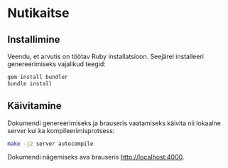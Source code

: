 Nutikaitse
==========

Installimine
------------
Veendu, et arvutis on töötav Ruby installatsioon. Seejärel installeeri
genereerimiseks vajalikud teegid:
```sh
gem install bundler
bundle install
```


Käivitamine
-----------
Dokumendi genereerimiseks ja brauseris vaatamiseks käivita nii lokaalne server
kui ka kompileerimisprotsess:

```sh
make -j2 server autocompile
```

Dokumendi nägemiseks ava brauseris <http://localhost:4000>.
